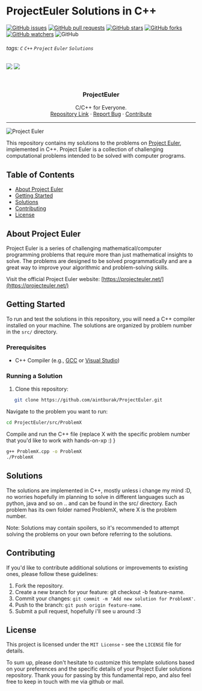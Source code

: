 # ProjectEuler Solutions in C++

[![GitHub issues](https://img.shields.io/github/issues/aintburak/ProjectEuler?style=for-the-badge&labelColor=blue)](https://github.com/aintburak/ProjectEuler/issues) [![GitHub pull requests](https://img.shields.io/github/issues-pr/aintburak/ProjectEuler?style=for-the-badge&labelColor=green)](https://github.com/aintburak/ProjectEuler/pulls)  [![GitHub stars](https://img.shields.io/github/stars/aintburak/ProjectEuler?style=for-the-badge&labelColor=yellow)](https://github.com/aintburak/ProjectEuler/stargazers)  [![GitHub forks](https://img.shields.io/github/forks/aintburak/ProjectEuler?style=for-the-badge&labelColor=orange)](https://github.com/aintburak/ProjectEuler/forks)  [![GitHub watchers](https://img.shields.io/github/watchers/aintburak/ProjectEuler?style=for-the-badge&labelColor=purple)](https://github.com/aintburak/ProjectEuler/watchers)  ![GitHub](https://img.shields.io/github/license/aintburak/ProjectEuler?style=for-the-badge)

###### tags: `C` `C++` `Project` `Euler` `Solutions`  

![](https://img.shields.io/badge/C-00599C?style=for-the-badge&logo=c&logoColor=white) ![](https://img.shields.io/badge/C%2B%2B-00599C?style=for-the-badge&logo=c%2B%2B&logoColor=white)

<!-- PROJECT LOGO -->
<br />
<div align="center">
  <h3 align="center">ProjectEuler</h3>
  <div align="center">
    C/C++ for Everyone.
    <br />
    <a href="https://github.com/aintburak/ProjectEuler">Repository Link</a>
    ·
    <a href="https://github.com/aintburak/ProjectEuler/issues">Report Bug</a>
    ·
    <a href="https://github.com/aintburak/ProjectEuler/pulls">Contribute</a>
  </div>
</div>

---

![Project Euler](https://projecteuler.net/themes/logo_default.png)

This repository contains my solutions to the problems on [Project Euler](https://projecteuler.net/), implemented in C++. Project Euler is a collection of challenging computational problems intended to be solved with computer programs.

## Table of Contents

- [About Project Euler](#about-project-euler)
- [Getting Started](#getting-started)
- [Solutions](#solutions)
- [Contributing](#contributing)
- [License](#license)

## About Project Euler

Project Euler is a series of challenging mathematical/computer programming problems that require more than just mathematical insights to solve. The problems are designed to be solved programmatically and are a great way to improve your algorithmic and problem-solving skills.

Visit the official Project Euler website: [https://projecteuler.net/](https://projecteuler.net/)

## Getting Started

To run and test the solutions in this repository, you will need a C++ compiler installed on your machine. The solutions are organized by problem number in the `src/` directory.

### Prerequisites

- C++ Compiler (e.g., [GCC](https://gcc.gnu.org/) or [Visual Studio](https://visualstudio.microsoft.com/))

### Running a Solution

1. Clone this repository:

```bash
   git clone https://github.com/aintburak/ProjectEuler.git
```

Navigate to the problem you want to run:

```bash
cd ProjectEuler/src/ProblemX
```

Compile and run the C++ file {replace X with the specific problem number that you'd like to work with hands-on-xp :) }

```bash
g++ ProblemX.cpp -o ProblemX
./ProblemX
```

## Solutions
The solutions are implemented in C++, mostly unless i change my mind :D, no worries hopefully im planning to solve in different languages such as python, java and so on .. and can be found in the src/ directory. Each problem has its own folder named ProblemX, where X is the problem number.

Note: Solutions may contain spoilers, so it's recommended to attempt solving the problems on your own before referring to the solutions.

## Contributing
If you'd like to contribute additional solutions or improvements to existing ones, please follow these guidelines:

1. Fork the repository.
2. Create a new branch for your feature: git checkout -b feature-name.
3. Commit your changes: `git commit -m 'Add new solution for ProblemX'`.
4. Push to the branch: `git push origin feature-name`.
5. Submit a pull request, hopefully i'll see u around :3

## License
This project is licensed under the `MIT License` - see the `LICENSE` file for details.

To sum up, please don't hesitate to customize this template solutions based on your preferences and the specific details of your Project Euler solutions repository. Thank youu for passing by this fundamental repo, and also feel free to keep in touch with me via github or mail. 
